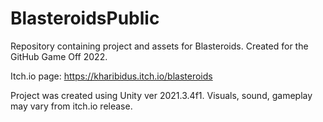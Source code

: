 # BlasteroidsPublic
Repository containing project and assets for Blasteroids. Created for the GitHub Game Off 2022.

Itch.io page: https://kharibidus.itch.io/blasteroids

Project was created using Unity ver 2021.3.4f1. Visuals, sound, gameplay may vary from itch.io release.